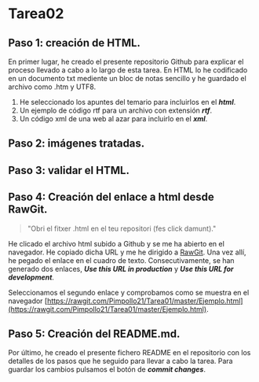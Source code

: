 # Tarea02

## Paso 1: creación de HTML.
En primer lugar, he creado el presente repositorio Github para explicar el proceso llevado a cabo a lo largo de esta tarea. En HTML lo he codificado en un documento txt mediente un bloc de notas sencillo y he guardado el archivo como .htm y UTF8.

1. He seleccionado los apuntes del temario para incluirlos en el **_html_**.
2. Un ejemplo de código rtf para un archivo con extensión **_rtf_**.
3. Un código xml de una web al azar para incluirlo en el **_xml_**.

## Paso 2: imágenes tratadas.

## Paso 3: validar el HTML.


## Paso 4: Creación del enlace a html desde RawGit.
> "Obri el fitxer .html en el teu repositori (fes click damunt)."  

He clicado el archivo html subido a Github y se me ha abierto en el navegador. He copiado dicha URL y me he dirigido a [RawGit](https://rawgit.com). Una vez allí, he pegado el enlace en el cuadro de texto. Consecutivamente, se han generado dos enlaces, **_Use this URL in production_** y **_Use this URL for development_**.

Seleccionamos el segundo enlace y comprobamos como se muestra en el navegador [https://rawgit.com/Pimpollo21/Tarea01/master/Ejemplo.html](https://rawgit.com/Pimpollo21/Tarea01/master/Ejemplo.html).

## Paso 5: Creación del README.md.
Por último, he creado el presente fichero README en el repositorio con los detalles de los pasos que he seguido para llevar a cabo la tarea. Para guardar los cambios pulsamos el botón de **_commit changes_**.
